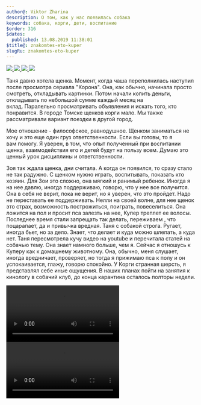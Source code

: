 ```yaml
---
author@: Viktor Zharina
description: О том, как у нас появилась собака
keywords: собака, корги, дети, воспитание
$order: 316
$dates:
  published: 13.08.2019 11:38:01
$title@: znakomtes-eto-kuper
slugRu: znakomtes-eto-kuper
---
```



<div id="lightgallery" class="lightgallery">
    <a href="/static/images/dog/orig/photo_2019-08-13_11-12-59.jpg" data-responsive="/static/images/dog/thumb/photo_2019-08-13_11-12-59.thumb.jpg 800, /static/images/dog/orig/photo_2019-08-13_11-12-59.jpg 1600">
        <img src="/static/images/dog/thumb/photo_2019-08-13_11-12-59.thumb.jpg" />
    </a>
    <a href="/static/images/dog/orig/photo_2019-08-13_11-13-19.jpg" data-responsive="/static/images/dog/thumb/photo_2019-08-13_11-13-19.thumb.jpg 800, /static/images/dog/orig/photo_2019-08-13_11-13-19.jpg 1600">
        <img src="/static/images/dog/thumb/photo_2019-08-13_11-13-19.thumb.jpg" />
    </a>
    <a href="/static/images/dog/orig/photo_2019-08-13_11-13-24.jpg" data-responsive="/static/images/dog/thumb/photo_2019-08-13_11-13-24.thumb.jpg 800, /static/images/dog/orig/photo_2019-08-13_11-13-24.jpg 1600">
        <img src="/static/images/dog/thumb/photo_2019-08-13_11-13-24.thumb.jpg" />
    </a>
    <a href="/static/images/dog/orig/photo_2019-08-13_11-13-30.jpg" data-responsive="/static/images/dog/thumb/photo_2019-08-13_11-13-30.thumb.jpg 800, /static/images/dog/orig/photo_2019-08-13_11-13-30.jpg 1600">
        <img src="/static/images/dog/thumb/photo_2019-08-13_11-13-30.thumb.jpg" />
    </a>
</div>

Таня давно хотела щенка. Момент, когда чаша переполнилась наступил после просмотра сериала "Корона". Она, как обычно, начинала просто смотреть, откладывать картинки. Потом начали копить деньги, откладывать по небольшой сумме каждый месяц на вклад. Паралельно просматривать объявления и искать того, кто понравится. В городе Томске щенков корги мало. Мы также рассматривали вариант поездки в другой город.

Мое отношение - философское, равнодушное. Щенком заниматься не хочу и это еще один груз ответственности. Если вы готовы, то я вам помогу. Я уверен, в том, что опыт полученный при воспитании щенка, взаимодействия его и детей будут на пользу всем. Думаю это ценный урок дисциплины и ответственности.

Зоя так ждала щенка, дни считала. А когда он появился, то сразу стало не так радужно. С щенком нужно играть, воспитывать, показать кто хозяин. Для Зои это сложно, она мягкий и ранимый ребенок. Иногда я на нее давлю, иногда поддерживаю, говорю, что у нее все получится. Она в себя не верит, пока не верит, но я уверен, что это пройдет. Надо не переставать ее поддерживать.
Нелли на своей волне, для нее щенок это страх, возможность построжиться, поиграть, повеселиться. Она ложится на пол и просит пса залезть на нее, Купер треплет ее волосы. Последнее время стали запрещать так делать, переживаем , что поцарапает, да и привычка вредная.
Таня с собакой строга. Ругает, иногда бьет, но за дело. Знает, что делает и куда можно шлепать, а куда нет. Таня пересмотрела кучу видео на youtube и перечитала статей на собачью тему. Она знает намного больше, чем я.
Сейчас я отношусь к Куперу как к домашнему животному. Она, обычно, меня слушает, иногда вредничает, проверяет, но тогда я прижимаю пса к полу и он успокаивается, глажу, говорю спокойно. У Корги странная шерсть, я представлял себе иные ощущения. В наших планах пойти на занятия к кинологу в собачий клуб, до конца карантина осталось полторы недели.

<video controls >
    <source src="/static/video/dog/cooper1_20190802.mp4" type="video/mp4">
    <source src="/static/video/dog/cooper1_20190802.ogv" type="video/ogg">
</video>

<video controls >
    <source src="/static/video/dog/cooper2_20190813.mp4" type="video/mp4">
    <source src="/static/video/dog/cooper2_20190813.ogv" type="video/ogg">
</video>